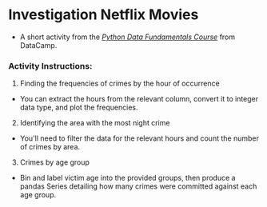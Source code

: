 # Investigation Netflix Movies
- A short activity from the *[Python Data Fundamentals Course](https://app.datacamp.com/learn/skill-tracks/python-data-fundamentals)* from DataCamp.

### Activity Instructions:
1. Finding the frequencies of crimes by the hour of occurrence
- You can extract the hours from the relevant column, convert it to integer data type, and plot the frequencies.

2. Identifying the area with the most night crime
- You'll need to filter the data for the relevant hours and count the number of crimes by area.

3. Crimes by age group
- Bin and label victim age into the provided groups, then produce a pandas Series detailing how many crimes were committed against each age group.